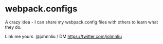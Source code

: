 # webpack.configs

A crazy idea - I can share my webpack.config files with others to learn what they do.

Link me yours.  @johnnliu / DM https://twitter.com/johnnliu

